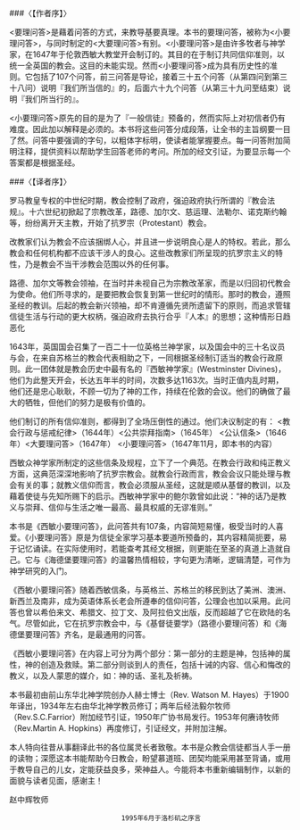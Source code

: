 ###〈【作者序】〉

<要理问答>是藉着问答的方式，来教导基要真理。本书的要理问答，被称为<小要理问答>，与同时制定的<大要理问答>有别。<小要理问答>是由许多牧者与神学家，在1647年于伦敦西敏大教堂开会制订的。其目的在于制订共同信仰准则，以统一全英国的教会。这目的未能实现。然而<小要理问答>成为具有历史性的准则。它包括了107个问答，前三问答是导论，接着三十五个问答（从第四问到第三十八问）说明『我们所当信的』的，后面六十九个问答（从第三十九问至结束）说明『我们所当行的』。

<小要理问答>原先的目的是为了『一般信徒』预备的，然而实际上对初信者仍有难度。因此加以解释是必须的。本书将这些问答分成段落，让全书的主旨纲要一目了然。问答中要强调的字句，以粗体字标明，使读者能掌握要点。每一问答附加简明注释，提供资料以帮助学生回答老师的考问。所加的经文引证，为要显示每一个答案都是根据圣经。


###〈【译者序】〉

罗马教皇专权的中世纪时期，教会控制了政府，强迫政府执行所谓的『教会法规』。十六世纪初掀起了宗教改革，路德、加尔文、慈运理、法勒尔、诺克斯约翰等，纷纷离开天主教，开始了抗罗宗（Protestant）教会。

改教家们认为教会不应该捆绑人心，并且进一步说明良心是人的特权。若此，那么教会和任何机构都不应该干涉人的良心。这些改教家们所呈现的抗罗宗主义的特性，乃是教会不当干涉教会范围以外的任何事。

路德、加尔文等教会领袖，在当时并未视自己为宗教改革家，而是以归回初代教会为使命。他们所寻求的，是要把教会恢复到第一世纪时的情形。那时的教会，遵照圣经的教训。后起的教会新兴领袖，却不肯遵循先贤所遗留下的原则，而追求管辖信徒生活与行动的更大权柄，强迫政府去执行合乎『人本』的思想；这种情形日趋恶化

1643年，英国国会召集了一百二十一位英格兰神学家，以及国会中的三十名议员与会，在来自苏格兰的教会代表相助之下，一同根据圣经制订适当的教会行政原则。此一团体就是教会历史中最有名的『西敏神学家』(Westminster Divines)，他们为此整天开会，长达五年半的时间，次数多达1163次。当时正值内乱时期，他们还是忠心耿耿，不顾一切为了神的工作，持续在伦敦的会议。他们的确做了最大的牺牲，但他们的努力是极有价值的。

他们制订的所有信仰准则，都得到了全场压倒性的通过。他们决议制定的有：
<教会行政与惩戒纪律>（1644年）<公共崇拜指南>（1645年）
<公认信条>（1646年）<大要理问答>（1647年）
<小要理问答>（1647年11月，即本书的内容）

西敏众神学家所制定的这些信条及规程，立下了一个典范。在教会行政和纯正教义方面，这典范深深地影响了抗罗宗教会。就教会行政而言，教会会议只能处理与教会有关的事；就教义信仰而言，教会必须服从圣经，这就是顺从基督的教训，以及藉着使徒与先知所赐下的启示。西敏神学家中的鲍尔敦曾如此说：“神的话乃是教义与崇拜、信仰与生活之唯一最高、最具权威的无谬准则。”

本书是《西敏小要理问答》，此问答共有107条，内容简短易懂，极受当时的人喜爱。《小要理问答》原是为信徒全家学习基本要道所预备的，其内容精简扼要，易于记忆诵读。在实际使用时，若能查考其经文根据，则更能在至圣的真道上造就自己。它与《海德堡要理问答》的温馨热情相较，字句更为清晰，逻辑清楚，可作为神学研究的入门。

《西敏小要理问答》随着西敏信条，与英格兰、苏格兰的移民到达了美洲、澳洲、新西兰及南非，成为英语体系长老会所遵奉的信仰问答，公理会也加以采用。此问答也曾以希伯来文、希腊文、拉丁文、及阿拉伯文出版，反而超越了它在欧陆的名气。尽管如此，它在抗罗宗教会中，与《基督徒要学》（路德小要理问答）和《海德堡要理问答》齐名，是最通用的问答。

《西敏小要理问答》在内容上可分为两个部分：第一部分的主题是神，包括神的属性，神的创造及救赎。第二部分则谈到人的责任，包括十诫的内容、信心和悔改的教义，以及人蒙恩的媒介，如：神的话、圣礼及祈祷。

本书最初由前山东华北神学院创办人赫士博士（Rev. Watson  M. Hayes）于1900年译出，1934年左右由华北神学教员修订；两年后经法毅尔牧师（Rev.S.C.Farrior）附加经节引证，1950年广协书局发行。1953年何赓诗牧师（Rev.Martin A. Hopkins）再度修订，引证经文，并附加注解。

本人特向往昔从事翻译此书的各位属灵长者致敬。本书是众教会信徒都当人手一册的读物；深愿这本书能帮助今日教会，盼望慕道班、团契均能采用甚至背诵，或用于教导自己的儿女，定能获益良多，荣神益人。今能将本书重新编辑制作，以新的面貌与读者见面，感谢主！

赵中辉牧师

                                1995年6月于洛杉矶之序言


